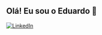 ## Olá! Eu sou o Eduardo 👋

[![LinkedIn](https://img.shields.io/badge/LinkedIn-0077B5?style=for-the-badge&logo=linkedin&logoColor=white)](www.linkedin.com/in/eduardo-adriano-fritzen)
